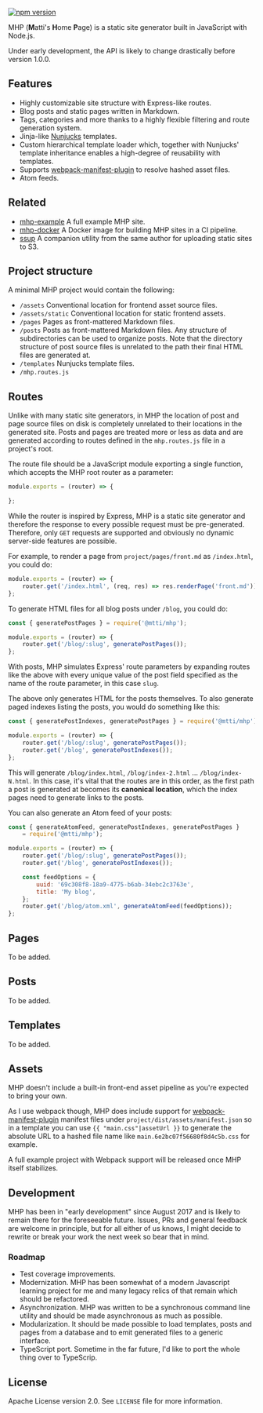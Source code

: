 [![npm version](https://badge.fury.io/js/%40mtti%2Fmhp.svg)](https://badge.fury.io/js/%40mtti%2Fmhp)

MHP (**M**atti's **H**ome **P**age) is a static site generator built in JavaScript with Node.js.

Under early development, the API is likely to change drastically before version 1.0.0.

## Features

* Highly customizable site structure with Express-like routes.
* Blog posts and static pages written in Markdown.
* Tags, categories and more thanks to a highly flexible filtering and route generation system.
* Jinja-like [Nunjucks](https://mozilla.github.io/nunjucks/) templates.
* Custom hierarchical template loader which, together with Nunjucks' template inheritance enables a high-degree of reusability with templates.
* Supports [webpack-manifest-plugin](https://www.npmjs.com/package/webpack-manifest-plugin) to resolve hashed asset files.
* Atom feeds.

## Related

* [mhp-example](https://github.com/mtti/mhp-example) A full example MHP site.
* [mhp-docker](https://github.com/mtti/mhp-docker) A Docker image for building MHP sites in a CI pipeline.
* [ssup](https://github.com/mtti/ssup) A companion utility from the same author for uploading static sites to S3.

## Project structure

A minimal MHP project would contain the following:

* `/assets` Conventional location for frontend asset source files.
* `/assets/static` Conventional location for static frontend assets.
* `/pages` Pages as front-mattered Markdown files.
* `/posts` Posts as front-mattered Markdown files. Any structure of subdirectories can be used to organize posts. Note that the directory structure of post source files is unrelated to the path their final HTML files are generated at.
* `/templates` Nunjucks template files.
* `/mhp.routes.js`

## Routes

Unlike with many static site generators, in MHP the location of post and page source files on disk is completely unrelated to their locations in the generated site. Posts and pages are treated more or less as data and are generated according to routes defined in the `mhp.routes.js` file in a project's root.

The route file should be a JavaScript module exporting a single function, which accepts the MHP root router as a parameter:

```javascript
module.exports = (router) => {

};
```

While the router is inspired by Express, MHP is a static site generator and therefore the response to every possible request must be pre-generated. Therefore, only `GET` requests are supported and obviously no dynamic server-side features are possible.

For example, to render a page from `project/pages/front.md` as `/index.html`, you could do:

```javascript
module.exports = (router) => {
    router.get('/index.html', (req, res) => res.renderPage('front.md'));
};
```

To generate HTML files for all blog posts under `/blog`, you could do:

```javascript
const { generatePostPages } = require('@mtti/mhp');

module.exports = (router) => {
    router.get('/blog/:slug', generatePostPages());
};
```

With posts, MHP simulates Express' route parameters by expanding routes like the above with every unique value of the post field specified as the name of the route parameter, in this case `slug`.

The above only generates HTML for the posts themselves. To also generate paged indexes listing the posts, you would do something like this:

```javascript
const { generatePostIndexes, generatePostPages } = require('@mtti/mhp');

module.exports = (router) => {
    router.get('/blog/:slug', generatePostPages());
    router.get('/blog', generatePostIndexes());
};
```

This will generate `/blog/index.html`, `/blog/index-2.html` ... `/blog/index-N.html`. In this case, it's vital that the routes are in this order, as the first path a post is generated at becomes its **canonical location**, which the index pages need to generate links to the posts.

You can also generate an Atom feed of your posts:

```javascript
const { generateAtomFeed, generatePostIndexes, generatePostPages }
    = require('@mtti/mhp');

module.exports = (router) => {
    router.get('/blog/:slug', generatePostPages());
    router.get('/blog', generatePostIndexes());

    const feedOptions = {
        uuid: '69c308f8-18a9-4775-b6ab-34ebc2c3763e',
        title: 'My blog',
    };
    router.get('/blog/atom.xml', generateAtomFeed(feedOptions));
};
```

## Pages

To be added.

## Posts

To be added.

## Templates

To be added.

## Assets

MHP doesn't include a built-in front-end asset pipeline as you're expected to bring your own.

As I use webpack though, MHP does include support for [webpack-manifest-plugin](https://www.npmjs.com/package/webpack-manifest-plugin) manifest files under `project/dist/assets/manifest.json` so in a template you can use `{{ "main.css"|assetUrl }}` to generate the absolute URL to a hashed file name like `main.6e2bc07f56680f8d4c5b.css` for example.

A full example project with Webpack support will be released once MHP itself stabilizes.

## Development

MHP has been in "early development" since August 2017 and is likely to remain there for the foreseeable future. Issues, PRs and general feedback are welcome in principle, but for all either of us knows, I might decide to rewrite or break your work the next week so bear that in mind.

### Roadmap

* Test coverage improvements.
* Modernization. MHP has been somewhat of a modern Javascript learning project for me and many legacy relics of that remain which should be refactored.
* Asynchronization. MHP was written to be a synchronous command line utility and should be made asynchronous as much as possible.
* Modularization. It should be made possible to load templates, posts and pages from a database and to emit generated files to a generic interface.
* TypeScript port. Sometime in the far future, I'd like to port the whole thing over to TypeScrip.

## License

Apache License version 2.0. See `LICENSE` file for more information.
